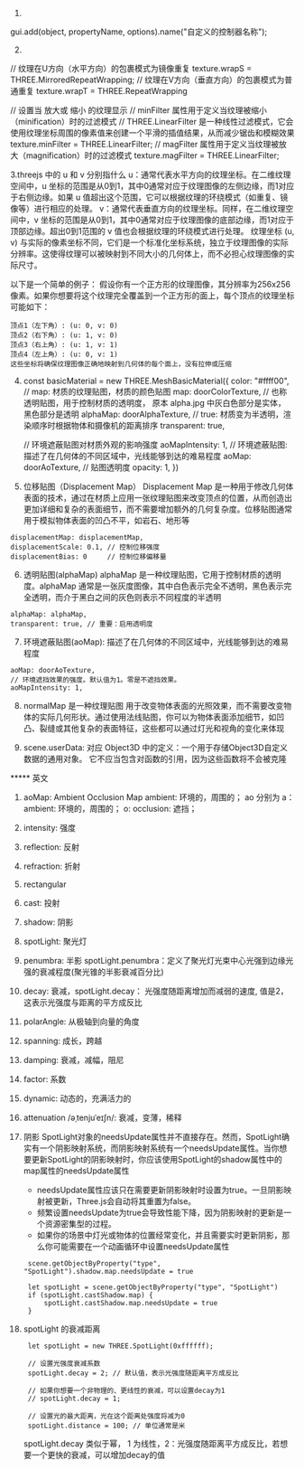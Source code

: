 1.
gui.add(object, propertyName, options).name("自定义的控制器名称");

2.
// 纹理在U方向（水平方向）的包裹模式为镜像重复
texture.wrapS = THREE.MirroredRepeatWrapping;
// 纹理在V方向（垂直方向）的包裹模式为普通重复
texture.wrapT = THREE.RepeatWrapping

// 设置当 放大或 缩小 的纹理显示
// minFilter 属性用于定义当纹理被缩小（minification）时的过滤模式
// THREE.LinearFilter 是一种线性过滤模式，它会使用纹理坐标周围的像素值来创建一个平滑的插值结果，从而减少锯齿和模糊效果
texture.minFilter = THREE.LinearFilter;
// magFilter 属性用于定义当纹理被放大（magnification）时的过滤模式
texture.magFilter = THREE.LinearFilter;

3.threejs 中的 u 和 v 分别指什么
    u：通常代表水平方向的纹理坐标。在二维纹理空间中，u 坐标的范围是从0到1，其中0通常对应于纹理图像的左侧边缘，而1对应于右侧边缘。如果 u 值超出这个范围，它可以根据纹理的环绕模式（如重复、镜像等）进行相应的处理。
    v：通常代表垂直方向的纹理坐标。同样，在二维纹理空间中，v 坐标的范围是从0到1，其中0通常对应于纹理图像的底部边缘，而1对应于顶部边缘。超出0到1范围的 v 值也会根据纹理的环绕模式进行处理。
纹理坐标 (u, v) 与实际的像素坐标不同，它们是一个标准化坐标系统，独立于纹理图像的实际分辨率。这使得纹理可以被映射到不同大小的几何体上，而不必担心纹理图像的实际尺寸。

以下是一个简单的例子：
    假设你有一个正方形的纹理图像，其分辨率为256x256像素。如果你想要将这个纹理完全覆盖到一个正方形的面上，每个顶点的纹理坐标可能如下：

    顶点1（左下角）: (u: 0, v: 0)
    顶点2（右下角）: (u: 1, v: 0)
    顶点3（右上角）: (u: 1, v: 1)
    顶点4（左上角）: (u: 0, v: 1)
    这些坐标将确保纹理图像正确地映射到几何体的每个面上，没有拉伸或压缩

4. const basicMaterial = new THREE.MeshBasicMaterial({
    color: "#ffff00",
    // map: 材质的纹理贴图，材质的颜色贴图
    map: doorColorTexture,
    // 也称透明贴图，用于控制材质的透明度， 原本 alpha.jpg 中灰白色部分是实体， 黑色部分是透明
    alphaMap: doorAlphaTexture,
    // true: 材质变为半透明，渲染顺序时根据物体和摄像机的距离排序
    transparent: true,
    
    // 环境遮蔽贴图对材质外观的影响强度
    aoMapIntensity: 1,
    // 环境遮蔽贴图: 描述了在几何体的不同区域中，光线能够到达的难易程度
    aoMap: doorAoTexture,
    // 贴图透明度
    opacity: 1,
})

5. 位移贴图（Displacement Map）
Displacement Map 是一种用于修改几何体表面的技术，通过在材质上应用一张纹理贴图来改变顶点的位置，从而创造出更加详细和复杂的表面细节，而不需要增加额外的几何复杂度。位移贴图通常用于模拟物体表面的凹凸不平，如岩石、地形等
```
displacementMap: displacementMap,
displacementScale: 0.1, // 控制位移强度
displacementBias: 0     // 控制位移偏移量
```

6. 透明贴图(alphaMap)
alphaMap 是一种纹理贴图，它用于控制材质的透明度。alphaMap 通常是一张灰度图像，其中白色表示完全不透明，黑色表示完全透明，而介于黑白之间的灰色则表示不同程度的半透明
```
alphaMap: alphaMap,
transparent: true, // 重要：启用透明度
```

7. 环境遮蔽贴图(aoMap): 描述了在几何体的不同区域中，光线能够到达的难易程度
```
aoMap: doorAoTexture,
// 环境遮挡效果的强度。默认值为1。零是不遮挡效果。
aoMapIntensity: 1,
```

8. normalMap 是一种纹理贴图
用于改变物体表面的光照效果，而不需要改变物体的实际几何形状。通过使用法线贴图，你可以为物体表面添加细节，如凹凸、裂缝或其他复杂的表面特征，这些都可以通过灯光和视角的变化来体现


1. scene.userData: 对应 Object3D 中的定义：一个用于存储Object3D自定义数据的通用对象。 它不应当包含对函数的引用，因为这些函数将不会被克隆




***** 英文
1. aoMap: Ambient Occlusion Map
ambient: 环境的，周围的；
ao 分别为 a：ambient: 环境的，周围的； 
o: occlusion: 遮挡；
2. intensity: 强度

3. reflection: 反射
4. refraction: 折射
5. rectangular
6. cast: 投射
7. shadow: 阴影
8. spotLight: 聚光灯
9. penumbra: 半影 spotLight.penumbra：定义了聚光灯光束中心光强到边缘光强的衰减程度(聚光锥的半影衰减百分比)
10. decay: 衰减，spotLight.decay： 光强度随距离增加而减弱的速度, 值是2，这表示光强度与距离的平方成反比
11. polarAngle: 从极轴到向量的角度
12. spanning: 成长，跨越
13. damping: 衰减，减幅，阻尼
14. factor: 系数
15. dynamic: 动态的，充满活力的
16. attenuation /əˌtenjuˈeɪʃn/: 衰减，变薄，稀释


1. 阴影
   SpotLight对象的needsUpdate属性并不直接存在。然而，SpotLight确实有一个阴影映射系统，而阴影映射系统有一个needsUpdate属性。当你想要更新SpotLight的阴影映射时，你应该使用SpotLight的shadow属性中的map属性的needsUpdate属性
   - needsUpdate属性应该只在需要更新阴影映射时设置为true。一旦阴影映射被更新，Three.js会自动将其重置为false。
   - 频繁设置needsUpdate为true会导致性能下降，因为阴影映射的更新是一个资源密集型的过程。
   - 如果你的场景中灯光或物体的位置经常变化，并且需要实时更新阴影，那么你可能需要在一个动画循环中设置needsUpdate属性
   ```
    scene.getObjectByProperty("type", "SpotLight").shadow.map.needsUpdate = true

    let spotLight = scene.getObjectByProperty("type", "SpotLight")
    if (spotLight.castShadow.map) {
        spotLight.castShadow.map.needsUpdate = true
    }
   ```

2. spotLight 的衰减距离
   ```
    let spotLight = new THREE.SpotLight(0xffffff);

    // 设置光强度衰减系数
    spotLight.decay = 2; // 默认值，表示光强度随距离平方成反比

    // 如果你想要一个非物理的、更线性的衰减，可以设置decay为1
    // spotLight.decay = 1; 

    // 设置光的最大距离，光在这个距离处强度将减为0
    spotLight.distance = 100; // 单位通常是米
   ```
   spotLight.decay 类似于幂， 1 为线性，2：光强度随距离平方成反比，若想要一个更快的衰减，可以增加decay的值